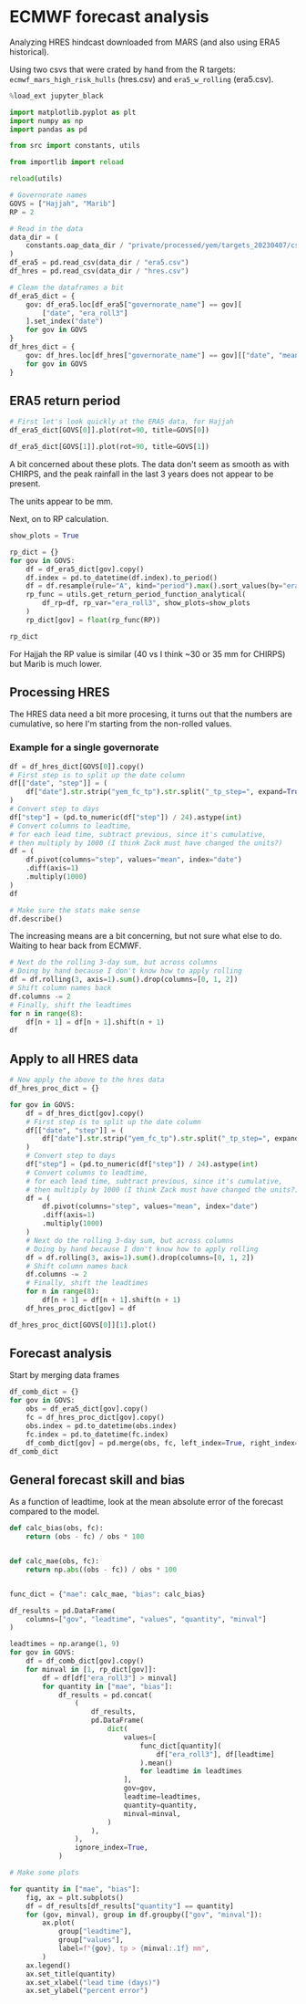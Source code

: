 # ECMWF forecast analysis

Analyzing HRES hindcast downloaded from MARS
(and also using ERA5 historical).

Using two csvs that were crated by hand from the R targets:
`ecmwf_mars_high_risk_hulls` (hres.csv) and `era5_w_rolling` (era5.csv).

```python
%load_ext jupyter_black
```

```python
import matplotlib.pyplot as plt
import numpy as np
import pandas as pd

from src import constants, utils
```

```python
from importlib import reload

reload(utils)
```

```python
# Governorate names
GOVS = ["Hajjah", "Marib"]
RP = 2
```

```python
# Read in the data
data_dir = (
    constants.oap_data_dir / "private/processed/yem/targets_20230407/csv/"
)
df_era5 = pd.read_csv(data_dir / "era5.csv")
df_hres = pd.read_csv(data_dir / "hres.csv")
```

```python
# Clean the dataframes a bit
df_era5_dict = {
    gov: df_era5.loc[df_era5["governorate_name"] == gov][
        ["date", "era_roll3"]
    ].set_index("date")
    for gov in GOVS
}
df_hres_dict = {
    gov: df_hres.loc[df_hres["governorate_name"] == gov][["date", "mean"]]
    for gov in GOVS
}
```

## ERA5 return period

```python
# First let's look quickly at the ERA5 data, for Hajjah
df_era5_dict[GOVS[0]].plot(rot=90, title=GOVS[0])
```

```python
df_era5_dict[GOVS[1]].plot(rot=90, title=GOVS[1])
```

A bit concerned about these plots. The data don't seem
as smooth as with CHIRPS, and the peak rainfall in the last
3 years does not appear to be present.

The units appear to be mm.

Next, on to RP calculation.

```python
show_plots = True

rp_dict = {}
for gov in GOVS:
    df = df_era5_dict[gov].copy()
    df.index = pd.to_datetime(df.index).to_period()
    df = df.resample(rule="A", kind="period").max().sort_values(by="era_roll3")
    rp_func = utils.get_return_period_function_analytical(
        df_rp=df, rp_var="era_roll3", show_plots=show_plots
    )
    rp_dict[gov] = float(rp_func(RP))

rp_dict
```

For Hajjah the RP value is similar (40 vs I think ~30 or 35 mm
for CHIRPS) but Marib is much lower.

## Processing HRES

The HRES data need a bit more procesing, it turns out that the numbers are cumulative,
so here I'm starting from the non-rolled values.

### Example for a single governorate

```python
df = df_hres_dict[GOVS[0]].copy()
# First step is to split up the date column
df[["date", "step"]] = (
    df["date"].str.strip("yem_fc_tp").str.split("_tp_step=", expand=True)
)
# Convert step to days
df["step"] = (pd.to_numeric(df["step"]) / 24).astype(int)
# Convert columns to leadtime,
# for each lead time, subtract previous, since it's cumulative,
# then multiply by 1000 (I think Zack must have changed the units?)
df = (
    df.pivot(columns="step", values="mean", index="date")
    .diff(axis=1)
    .multiply(1000)
)
df
```

```python
# Make sure the stats make sense
df.describe()
```

The increasing means are a bit concerning, but not sure what else to do.
Waiting to hear back from ECMWF.

```python
# Next do the rolling 3-day sum, but across columns
# Doing by hand because I don't know how to apply rolling
df = df.rolling(3, axis=1).sum().drop(columns=[0, 1, 2])
# Shift column names back
df.columns -= 2
# Finally, shift the leadtimes
for n in range(8):
    df[n + 1] = df[n + 1].shift(n + 1)
df
```

## Apply to all HRES data

```python
# Now apply the above to the hres data
df_hres_proc_dict = {}

for gov in GOVS:
    df = df_hres_dict[gov].copy()
    # First step is to split up the date column
    df[["date", "step"]] = (
        df["date"].str.strip("yem_fc_tp").str.split("_tp_step=", expand=True)
    )
    # Convert step to days
    df["step"] = (pd.to_numeric(df["step"]) / 24).astype(int)
    # Convert columns to leadtime,
    # for each lead time, subtract previous, since it's cumulative,
    # then multiply by 1000 (I think Zack must have changed the units?)
    df = (
        df.pivot(columns="step", values="mean", index="date")
        .diff(axis=1)
        .multiply(1000)
    )
    # Next do the rolling 3-day sum, but across columns
    # Doing by hand because I don't know how to apply rolling
    df = df.rolling(3, axis=1).sum().drop(columns=[0, 1, 2])
    # Shift column names back
    df.columns -= 2
    # Finally, shift the leadtimes
    for n in range(8):
        df[n + 1] = df[n + 1].shift(n + 1)
    df_hres_proc_dict[gov] = df
```

```python
df_hres_proc_dict[GOVS[0]][1].plot()
```

## Forecast analysis

Start by merging data frames

```python
df_comb_dict = {}
for gov in GOVS:
    obs = df_era5_dict[gov].copy()
    fc = df_hres_proc_dict[gov].copy()
    obs.index = pd.to_datetime(obs.index)
    fc.index = pd.to_datetime(fc.index)
    df_comb_dict[gov] = pd.merge(obs, fc, left_index=True, right_index=True)
df_comb_dict
```

## General forecast skill and bias

As a function of leadtime, look at the mean absolute error
of the forecast compared to the model.

```python
def calc_bias(obs, fc):
    return (obs - fc) / obs * 100


def calc_mae(obs, fc):
    return np.abs((obs - fc)) / obs * 100


func_dict = {"mae": calc_mae, "bias": calc_bias}

df_results = pd.DataFrame(
    columns=["gov", "leadtime", "values", "quantity", "minval"]
)

leadtimes = np.arange(1, 9)
for gov in GOVS:
    df = df_comb_dict[gov].copy()
    for minval in [1, rp_dict[gov]]:
        df = df[df["era_roll3"] > minval]
        for quantity in ["mae", "bias"]:
            df_results = pd.concat(
                (
                    df_results,
                    pd.DataFrame(
                        dict(
                            values=[
                                func_dict[quantity](
                                    df["era_roll3"], df[leadtime]
                                ).mean()
                                for leadtime in leadtimes
                            ],
                            gov=gov,
                            leadtime=leadtimes,
                            quantity=quantity,
                            minval=minval,
                        )
                    ),
                ),
                ignore_index=True,
            )
```

```python
# Make some plots

for quantity in ["mae", "bias"]:
    fig, ax = plt.subplots()
    df = df_results[df_results["quantity"] == quantity]
    for (gov, minval), group in df.groupby(["gov", "minval"]):
        ax.plot(
            group["leadtime"],
            group["values"],
            label=f"{gov}, tp > {minval:.1f} mm",
        )
    ax.legend()
    ax.set_title(quantity)
    ax.set_xlabel("lead time (days)")
    ax.set_ylabel("percent error")
```

```python

```
